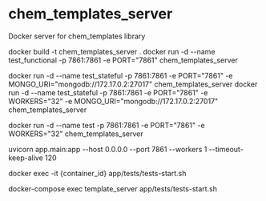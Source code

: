 # chem_templates_server
Docker server for chem_templates library


docker build -t chem_templates_server .
docker run -d --name test_functional -p 7861:7861 -e PORT="7861" chem_templates_server

docker run -d --name test_stateful -p 7861:7861 -e PORT="7861" -e MONGO_URI="mongodb://172.17.0.2:27017" chem_templates_server
docker run -d --name test_stateful -p 7861:7861 -e PORT="7861" -e WORKERS="32" -e MONGO_URI="mongodb://172.17.0.2:27017" chem_templates_server

docker run -d --name test -p 7861:7861 -e PORT="7861" -e WORKERS="32" chem_templates_server

uvicorn app.main:app --host 0.0.0.0 --port 7861 --workers 1 --timeout-keep-alive 120

docker exec -it {container_id} app/tests/tests-start.sh

docker-compose exec template_server app/tests/tests-start.sh
